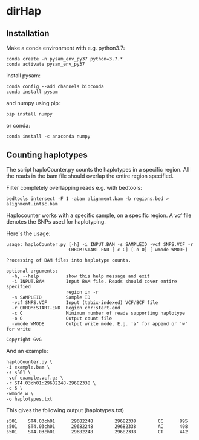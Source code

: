 # dirHap

## Installation
Make a conda environment with e.g. python3.7:
```
conda create -n pysam_env_py37 python=3.7.* 
conda activate pysam_env_py37
```

install pysam:
```
conda config --add channels bioconda
conda install pysam
``` 

and numpy using pip:
```
pip install numpy
```

or conda:
```
conda install -c anaconda numpy 
```

## Counting haplotypes
The script haploCounter.py counts the haplotypes in a specific region.
All the reads in the bam file should overlap the entire region specified. 

Filter completely overlapping reads e.g. with bedtools:
```
bedtools intersect -F 1 -abam alignment.bam -b regions.bed > alignment.intsc.bam
```

Haplocounter works with a specific sample, on a specific region. 
A vcf file denotes the SNPs used for haplotyping. 

Here's the usage:

```
usage: haploCounter.py [-h] -i INPUT.BAM -s SAMPLEID -vcf SNPS.VCF -r
                       CHROM:START-END [-c C] [-o O] [-wmode WMODE]

Processing of BAM files into haplotype counts.

optional arguments:
  -h, --help          show this help message and exit
  -i INPUT.BAM        Input BAM file. Reads should cover entire specified
                      region in -r
  -s SAMPLEID         Sample ID
  -vcf SNPS.VCF       Input (tabix-indexed) VCF/BCF file
  -r CHROM:START-END  Region chr:start-end
  -c C                Minimum number of reads supporting haplotype
  -o O                Output count file
  -wmode WMODE        Output write mode. E.g. 'a' for append or 'w' for write

Copyright GvG
```

And an example:
```
haploCounter.py \
-i example.bam \
-s s501 \
-vcf example.vcf.gz \
-r ST4.03ch01:29682248-29682338 \
-c 5 \
-wmode w \
-o haplotypes.txt
```

This gives the following output (haplotypes.txt)
```
s501    ST4.03ch01      29682248        29682338        CC      895
s501    ST4.03ch01      29682248        29682338        AC      408
s501    ST4.03ch01      29682248        29682338        CT      442
```
